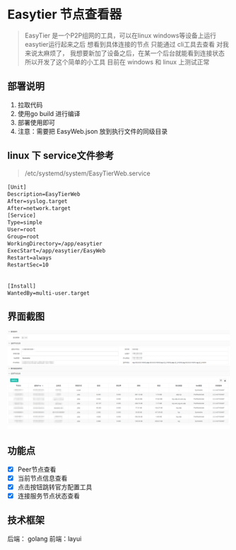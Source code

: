 # Easytier 节点查看器

> EasyTier 是一个P2P组网的工具，可以在linux windows等设备上运行
> easytier运行起来之后 想看到具体连接的节点 只能通过 cli工具去查看 对我来说太麻烦了，
> 我想要新加了设备之后，在某一个后台就能看到连接状态 所以开发了这个简单的小工具 
> 目前在 windows 和 linux 上测试正常


## 部署说明
1. 拉取代码
2. 使用go build  进行编译
3. 部署使用即可 
4. 注意：需要把 EasyWeb.json 放到执行文件的同级目录 

## linux 下 service文件参考  
> /etc/systemd/system/EasyTierWeb.service
```
[Unit]
Description=EasyTierWeb
After=syslog.target
After=network.target
[Service]
Type=simple
User=root
Group=root
WorkingDirectory=/app/easytier
ExecStart=/app/easytier/EasyWeb
Restart=always
RestartSec=10


[Install]
WantedBy=multi-user.target
```


## 界面截图
![img_1.png](img_1.png)

## 功能点
 - [x] Peer节点查看
 - [x] 当前节点信息查看
 - [x] 点击按钮跳转官方配置工具
 - [x] 连接服务节点状态查看

## 技术框架
 后端： golang  前端：layui